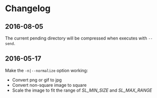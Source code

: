 # Changelog

## 2016-08-05

The current pending directory will be compressed when executes with `--send`.

## 2016-05-17

Make the `-n|--normalize` option working:

- Convert png or gif to jpg
- Convert non-square image to square
- Scale the image to fit the range of *SL_MIN_SIZE* and *SL_MAX_RANGE*

